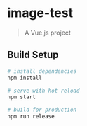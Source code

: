 # image-test

> A Vue.js project

## Build Setup

``` bash
# install dependencies
npm install

# serve with hot reload
npm start

# build for production
npm run release
```